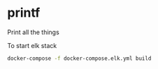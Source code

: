 # printf
Print all the things

To start elk stack

```sh
docker-compose -f docker-compose.elk.yml build
```